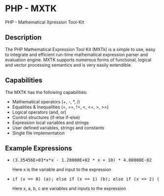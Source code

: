 <!-- Title -->
# PHP - MXTK
PHP - Mathematical Xpression Tool-Kit

## Description
The PHP Mathematical Expression Tool Kit (MXTk) is a simple to use, easy to integrate and efficient run-time mathematical expression parser and evaluation engine. MXTK supports numerous forms of functional, logical and vector processing semantics and is very easily extendible.

## Capabilities
The MXTK has the following capabilities:
* Mathematical operators (+, -, *, /)
* Equalities & Inequalities (=, ==, !=, <, <=, >, >=)
* Logical operators (and, or)
* Control structures (if-else if-else)
* Expression local variables and strings
* User defined variables, strings and constants
* Single file implementation

## Example Expressions
* <pre>(3.35456E+03*x*x - 1.28000E+02 * x + 10) * 4.00000E-02 </pre> Here x is the variable and input to the expression 
* <pre>if (x == 0) (a); else if (x == 1) (b); else if (x == 2) (c); else (0); </pre>  Here x, a, b, c are variables and inputs to the expression 